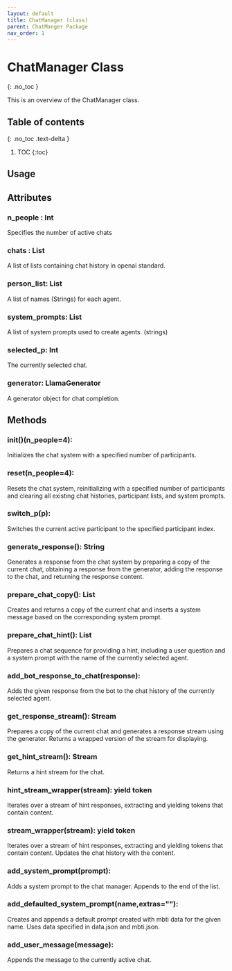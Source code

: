 ```yaml
---
layout: default
title: ChatManager (class)
parent: ChatManger Package
nav_order: 1
---
```


# ChatManager Class
{: .no_toc }

This is an overview of the ChatManager class.

## Table of contents
{: .no_toc .text-delta }

1. TOC
{:toc}

## Usage

## Attributes

### n_people : Int
Specifies the number of active chats

### chats : List
A list of lists containing chat history in openai standard.

### person_list: List
A list of names (Strings) for each agent.

### system_prompts: List
A list of system prompts used to create agents. (strings)

### selected_p: Int
The currently selected chat.

### generator: LlamaGenerator
A generator object for chat completion.

## Methods


### init()(n_people=4):
Initializes the chat system with a specified number of participants.
### reset(n_people=4):
Resets the chat system, reinitializing with a specified number of participants and clearing all existing chat histories, participant lists, and system prompts.
### switch_p(p):
Switches the current active participant to the specified participant index.
### generate_response(): String
Generates a response from the chat system by preparing a copy of the current chat, obtaining a response from the generator, adding the response to the chat, and returning the response content.
### prepare_chat_copy(): List
Creates and returns a copy of the current chat and inserts a system message based on the corresponding system prompt.
### prepare_chat_hint(): List
Prepares a chat sequence for providing a hint, including a user question and a system prompt with the name of the currently selected agent.
### add_bot_response_to_chat(response):
Adds the given response from the bot to the chat history of the currently selected agent.
### get_response_stream(): Stream
Prepares a copy of the current chat and generates a response stream using the generator.
Returns a wrapped version of the stream for displaying.

### get_hint_stream(): Stream
Returns a hint stream for the chat.

### hint_stream_wrapper(stream): yield token
Iterates over a stream of hint responses, extracting and yielding tokens that contain content.
### stream_wrapper(stream): yield token
Iterates over a stream of hint responses, extracting and yielding tokens that contain content.
Updates the chat history with the content.
### add_system_prompt(prompt):
Adds a system prompt to the chat manager. Appends to the end of the list.

### add_defaulted_system_prompt(name,extras=""): 
Creates and appends a default prompt created with mbti data for the given name. Uses data specified in data.json and mbti.json.

### add_user_message(message):
Appends the message to the currently active chat.
